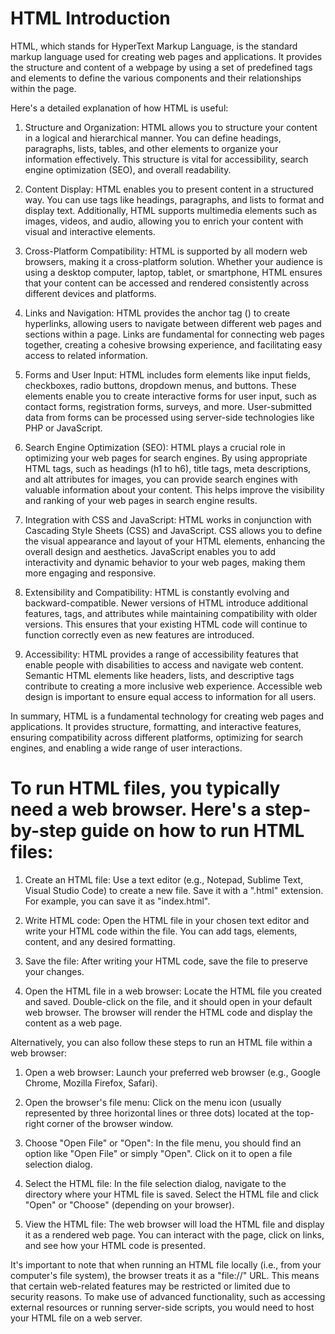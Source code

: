 # HTML Introduction
HTML, which stands for HyperText Markup Language, is the standard markup language used for creating web pages and applications. It provides the structure and content of a webpage by using a set of predefined tags and elements to define the various components and their relationships within the page.

Here's a detailed explanation of how HTML is useful:

1. Structure and Organization: HTML allows you to structure your content in a logical and hierarchical manner. You can define headings, paragraphs, lists, tables, and other elements to organize your information effectively. This structure is vital for accessibility, search engine optimization (SEO), and overall readability.

2. Content Display: HTML enables you to present content in a structured way. You can use tags like headings, paragraphs, and lists to format and display text. Additionally, HTML supports multimedia elements such as images, videos, and audio, allowing you to enrich your content with visual and interactive elements.

3. Cross-Platform Compatibility: HTML is supported by all modern web browsers, making it a cross-platform solution. Whether your audience is using a desktop computer, laptop, tablet, or smartphone, HTML ensures that your content can be accessed and rendered consistently across different devices and platforms.

4. Links and Navigation: HTML provides the anchor tag (<a>) to create hyperlinks, allowing users to navigate between different web pages and sections within a page. Links are fundamental for connecting web pages together, creating a cohesive browsing experience, and facilitating easy access to related information.

5. Forms and User Input: HTML includes form elements like input fields, checkboxes, radio buttons, dropdown menus, and buttons. These elements enable you to create interactive forms for user input, such as contact forms, registration forms, surveys, and more. User-submitted data from forms can be processed using server-side technologies like PHP or JavaScript.

6. Search Engine Optimization (SEO): HTML plays a crucial role in optimizing your web pages for search engines. By using appropriate HTML tags, such as headings (h1 to h6), title tags, meta descriptions, and alt attributes for images, you can provide search engines with valuable information about your content. This helps improve the visibility and ranking of your web pages in search engine results.

7. Integration with CSS and JavaScript: HTML works in conjunction with Cascading Style Sheets (CSS) and JavaScript. CSS allows you to define the visual appearance and layout of your HTML elements, enhancing the overall design and aesthetics. JavaScript enables you to add interactivity and dynamic behavior to your web pages, making them more engaging and responsive.

8. Extensibility and Compatibility: HTML is constantly evolving and backward-compatible. Newer versions of HTML introduce additional features, tags, and attributes while maintaining compatibility with older versions. This ensures that your existing HTML code will continue to function correctly even as new features are introduced.

9. Accessibility: HTML provides a range of accessibility features that enable people with disabilities to access and navigate web content. Semantic HTML elements like headers, lists, and descriptive tags contribute to creating a more inclusive web experience. Accessible web design is important to ensure equal access to information for all users.

In summary, HTML is a fundamental technology for creating web pages and applications. It provides structure, formatting, and interactive features, ensuring compatibility across different platforms, optimizing for search engines, and enabling a wide range of user interactions.

<h1>To run HTML files, you typically need a web browser. Here's a step-by-step guide on how to run HTML files:</h1>

1. Create an HTML file: Use a text editor (e.g., Notepad, Sublime Text, Visual Studio Code) to create a new file. Save it with a ".html" extension. For example, you can save it as "index.html".

2. Write HTML code: Open the HTML file in your chosen text editor and write your HTML code within the file. You can add tags, elements, content, and any desired formatting.

3. Save the file: After writing your HTML code, save the file to preserve your changes.

4. Open the HTML file in a web browser: Locate the HTML file you created and saved. Double-click on the file, and it should open in your default web browser. The browser will render the HTML code and display the content as a web page.

Alternatively, you can also follow these steps to run an HTML file within a web browser:

1. Open a web browser: Launch your preferred web browser (e.g., Google Chrome, Mozilla Firefox, Safari).

2. Open the browser's file menu: Click on the menu icon (usually represented by three horizontal lines or three dots) located at the top-right corner of the browser window.

3. Choose "Open File" or "Open": In the file menu, you should find an option like "Open File" or simply "Open". Click on it to open a file selection dialog.

4. Select the HTML file: In the file selection dialog, navigate to the directory where your HTML file is saved. Select the HTML file and click "Open" or "Choose" (depending on your browser).

5. View the HTML file: The web browser will load the HTML file and display it as a rendered web page. You can interact with the page, click on links, and see how your HTML code is presented.

It's important to note that when running an HTML file locally (i.e., from your computer's file system), the browser treats it as a "file://" URL. This means that certain web-related features may be restricted or limited due to security reasons. To make use of advanced functionality, such as accessing external resources or running server-side scripts, you would need to host your HTML file on a web server.
